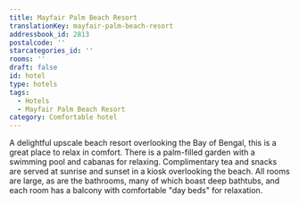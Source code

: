 ```yaml
---
title: Mayfair Palm Beach Resort
translationKey: mayfair-palm-beach-resort
addressbook_id: 2813
postalcode: ''
starcategories_id: ''
rooms: ''
draft: false
id: hotel
type: hotels
tags:
  - Hotels
  - Mayfair Palm Beach Resort
category: Comfortable hotel
---
```

A delightful upscale beach resort overlooking the Bay of Bengal, this is a great place to relax in comfort. There is a palm-filled garden with a swimming pool and cabanas for relaxing. Complimentary tea and snacks are served at sunrise and sunset in a kiosk overlooking the beach. All rooms are large, as are the bathrooms, many of which boast deep bathtubs, and each room has a balcony with comfortable "day beds" for relaxation.